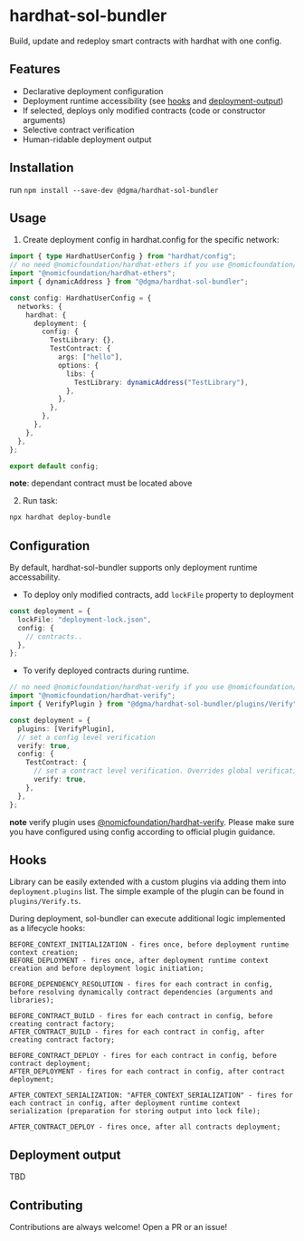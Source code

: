 # hardhat-sol-bundler

Build, update and redeploy smart contracts with hardhat with one config.

## Features

- Declarative deployment configuration
- Deployment runtime accessibility (see [hooks](#hooks) and [deployment-output](#deployment-output))
- If selected, deploys only modified contracts (code or constructor arguments)
- Selective contract verification
- Human-ridable deployment output

## Installation

run `npm install --save-dev @dgma/hardhat-sol-bundler`

## Usage

1. Create deployment config in hardhat.config for the specific network:

```ts
import { type HardhatUserConfig } from "hardhat/config";
// no need @nomicfoundation/hardhat-ethers if you use @nomicfoundation/hardhat-toolbox
import "@nomicfoundation/hardhat-ethers";
import { dynamicAddress } from "@dgma/hardhat-sol-bundler";

const config: HardhatUserConfig = {
  networks: {
    hardhat: {
      deployment: {
        config: {
          TestLibrary: {},
          TestContract: {
            args: ["hello"],
            options: {
              libs: {
                TestLibrary: dynamicAddress("TestLibrary"),
              },
            },
          },
        },
      },
    },
  },
};

export default config;
```

**note**: dependant contract must be located above

2. Run task:

```sh
npx hardhat deploy-bundle
```

## Configuration

By default, hardhat-sol-bundler supports only deployment runtime accessability.

- To deploy only modified contracts, add `lockFile` property to deployment

```ts
const deployment = {
  lockFile: "deployment-lock.json",
  config: {
    // contracts..
  },
};
```

- To verify deployed contracts during runtime.

```ts
// no need @nomicfoundation/hardhat-verify if you use @nomicfoundation/hardhat-toolbox
import "@nomicfoundation/hardhat-verify";
import { VerifyPlugin } from "@dgma/hardhat-sol-bundler/plugins/Verify";

const deployment = {
  plugins: [VerifyPlugin],
  // set a config level verification
  verify: true,
  config: {
    TestContract: {
      // set a contract level verification. Overrides global verification
      verify: true,
    },
  },
};
```

**note** verify plugin uses [@nomicfoundation/hardhat-verify](https://www.npmjs.com/package/@nomicfoundation/hardhat-verify). Please make sure you have configured using config according to official plugin guidance.

## Hooks

Library can be easily extended with a custom plugins via adding them into `deployment.plugins` list. The simple example of the plugin can be found in `plugins/Verify.ts`.

During deployment, sol-bundler can execute additional logic implemented as a lifecycle hooks:

```
BEFORE_CONTEXT_INITIALIZATION - fires once, before deployment runtime context creation;
BEFORE_DEPLOYMENT - fires once, after deployment runtime context creation and before deployment logic initiation;

BEFORE_DEPENDENCY_RESOLUTION - fires for each contract in config, before resolving dynamically contract dependencies (arguments and libraries);

BEFORE_CONTRACT_BUILD - fires for each contract in config, before creating contract factory;
AFTER_CONTRACT_BUILD - fires for each contract in config, after creating contract factory;

BEFORE_CONTRACT_DEPLOY - fires for each contract in config, before contract deployment;
AFTER_DEPLOYMENT - fires for each contract in config, after contract deployment;

AFTER_CONTEXT_SERIALIZATION: "AFTER_CONTEXT_SERIALIZATION" - fires for each contract in config, after deployment runtime context serialization (preparation for storing output into lock file);

AFTER_CONTRACT_DEPLOY - fires once, after all contracts deployment;
```

## Deployment output

TBD

## Contributing

Contributions are always welcome! Open a PR or an issue!
